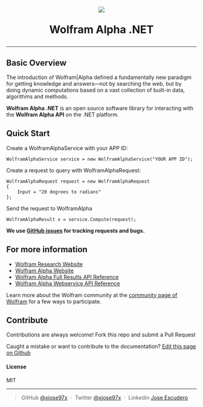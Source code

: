 <h1 align="center">
<br>
  <img src="https://upload.wikimedia.org/wikipedia/commons/thumb/1/16/Wolfram_Alpha_logo.svg/1000px-Wolfram_Alpha_logo.svg.png"><br>

 Wolfram Alpha .NET
 <br>
</h1>

-----------------

## Basic Overview

The introduction of Wolfram|Alpha defined a fundamentally new paradigm for getting knowledge and answers—not by searching the web, but by doing dynamic computations based on a vast collection of built-in data, algorithms and methods.

**Wolfram Alpha .NET** is an open source software library for interacting with the **Wolfram Alpha API** on the .NET platform. 

## Quick Start

Create a WolframAlphaService with your APP ID:

    WolframAlphaService service = new WolframAlphaService("YOUR APP ID");

Create a request to query with WolframAlphaRequest:

    WolframAlphaRequest request = new WolframAlphaRequest
    {
        Input = "20 degrees to radians"
    };

Send the request to WolframAlpha

    WolframAlphaResult x = service.Compute(request);


**We use [GitHub issues](https://github.com/xjose97x/WolframAlpha/issues) for
tracking requests and bugs.**

## For more information

* [Wolfram Research Website](http://www.wolfram.com/)
* [Wolfram Alpha Website](https://www.wolframalpha.com/)
* [Wolfram Alpha Full Results API Reference](https://products.wolframalpha.com/api/documentation/)
* [Wolfram Alpha Webservice API Reference](http://products.wolframalpha.com/docs/WolframAlpha-API-Reference.pdf?_ga=2.22650683.1895728587.1510530683-479065163.1490235393)

Learn more about the Wolfram community at the [community page of Wolfram](http://community.wolfram.com) for a few ways to participate.

## Contribute

Contributions are always welcome! Fork this repo and submit a Pull Request 

Caught a mistake or want to contribute to the documentation? [Edit this page on Github](https://github.com/xjose97x/WolframAlpha/blob/master/README.md) 

#### License

MIT

---

> GitHub [@xjose97x](https://github.com/xjose97x) &nbsp;&middot;&nbsp;
> Twitter [@xjose97x](https://twitter.com/xjose97x) &nbsp;&middot;&nbsp;
> Linkedin [Jose Escudero](https://www.linkedin.com/in/xjose97x/)
